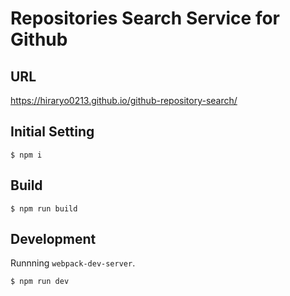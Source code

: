 # Repositories Search Service for Github

## URL
https://hiraryo0213.github.io/github-repository-search/

## Initial Setting
```
$ npm i
```

## Build
```
$ npm run build
```

## Development
Runnning `webpack-dev-server`.
```
$ npm run dev
```
